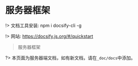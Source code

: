 # 服务器框架

!> 文档工具安装: npm i docsify-cli -g

!> 网站: https://docsify.js.org/#/quickstart

> 服务器框架

?> 本页面为服务器端文档，如有新文档，请在`_doc/docs`中添加。


